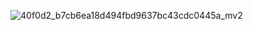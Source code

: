 ![40f0d2_b7cb6ea18d494fbd9637bc43cdc0445a_mv2](https://github.com/user-attachments/assets/75e3e1b8-2da0-49b8-816a-cdb0ada52ce7)
